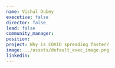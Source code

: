 ```yaml
---
name: Vishal Dubey
executive: false
director: false
lead: false
community_manager:   
position:  
project: Why is COVID spreading faster?
image: ../assets/default_exec_image.png
linkedin: 
---
```

